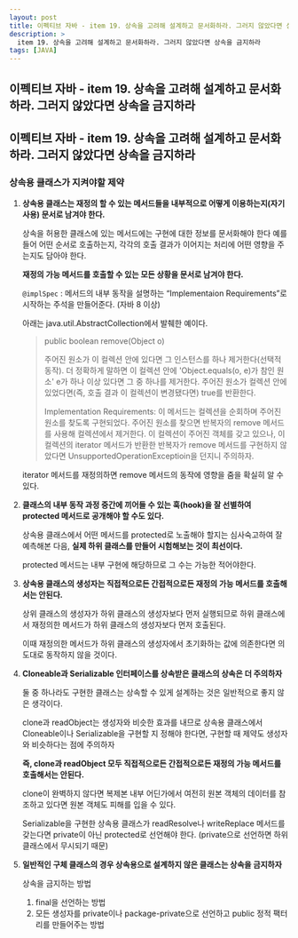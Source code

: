 ```yaml
---
layout: post
title: 이펙티브 자바 - item 19. 상속을 고려해 설계하고 문서화하라. 그러지 않았다면 상속을 금지하라 [JAVA]
description: >
  item 19. 상속을 고려해 설계하고 문서화하라. 그러지 않았다면 상속을 금지하라
tags: [JAVA]
---
```


## 이펙티브 자바 - item 19. 상속을 고려해 설계하고 문서화하라. 그러지 않았다면 상속을 금지하라

## 이펙티브 자바 - item 19. 상속을 고려해 설계하고 문서화하라. 그러지 않았다면 상속을 금지하라

### 상속용 클래스가 지켜야할 제약

1. **상속용 클래스는 재정의 할 수 있는 메서드들을 내부적으로 어떻게 이용하는지(자기 사용) 문서로 남겨야 한다.**

   상속을 허용한 클래스에 있는 메서드에는 구현에 대한 정보를 문서화해야 한다
   예를 들어 어떤 순서로 호출하는지, 각각의 호출 결과가 이어지는 처리에 어떤 영향을 주는지도 담아야 한다.

   **재정의 가능 메서드를 호출할 수 있는 모든 상황을 문서로 남겨야 한다.**

   `@implSpec` : 메서드의 내부 동작을 설명하는 “Implementaion Requirements”로 시작하는 주석을 만들어준다. (자바 8 이상)

   아래는 java.util.AbstractCollection에서 발췌한 예이다.

   > public boolean remove(Object o)
   >
   > 주어진 원소가 이 컬렉션 안에 있다면 그 인스턴스를 하나 제거한다(선택적 동작).
   > 더 정확하게 말하면 이 컬렉션 안에 'Object.equals(o, e)가 참인 원소' e가 하나 이상 있다면 그 중 하나를 제거한다. 주어진 원소가 컬렉션 안에 있었다면(즉, 호출 결과 이 컬렉션이 변경됐다면) true를 반환한다.
   >
   > Implementation Requirements:
   > 이 메서드는 컬렉션을 순회하며 주어진 원소를 찾도록 구현되었다.
   > 주어진 원소를 찾으면 반복자의 remove 메서드를 사용해 컬렉션에서 제거한다.
   > 이 컬렉션이 주어진 객체를 갖고 있으나, 이 컬렉션의 iterator 메서드가 반환한 반복자가 remove 메서드를 구현하지 않았다면 UnsupportedOperationExceptioin을 던지니 주의하자.

   iterator 메서드를 재정의하면 remove 메서드의 동작에 영향을 줌을 확실히 알 수 있다.

2. **클래스의 내부 동작 과정 중간에 끼어들 수 있는 훅(hook)을 잘 선별하여 protected 메서드로 공개해야 할 수도 있다.**

   상속용 클래스에서 어떤 메서드를 protected로 노출해야 할지는 심사숙고하여 잘 예측해본 다음, **실제 하위 클래스를 만들어 시험해보는 것이 최선이다.**

   protected 메서드는 내부 구현에 해당하므로 그 수는 가능한 적어야한다.

3. **상속용 클래스의 생성자는 직접적으로든 간접적으로든 재정의 가능 메서드를 호출해서는 안된다.**

   상위 클래스의 생성자가 하위 클래스의 생성자보다 먼저 실행되므로 하위 클래스에서 재정의한 메서드가 하위 클래스의 생성자보다 먼저 호출된다.

   이때 재정의한 메서드가 하위 클래스의 생성자에서 초기화하는 값에 의존한다면 의도대로 동작하지 않을 것이다.

4. **Cloneable과 Serializable 인터페이스를 상속받은 클래스의 상속은 더 주의하자**

   둘 중 하나라도 구현한 클래스는 상속할 수 있게 설계하는 것은 일반적으로 좋지 않은 생각이다.

   clone과 readObject는 생성자와 비슷한 효과를 내므로 상속용 클래스에서 Cloneable이나 Serializable을 구현할 지 정해야 한다면, 구현할 때 제약도 생성자와 비슷하다는 점에 주의하자

   **즉, clone과 readObject 모두 직접적으로든 간접적으로든 재정의 가능 메서드를 호출해서는 안된다.**

   clone이 완벽하지 않다면 복제본 내부 어딘가에서 여전히 원본 객체의 데이터를 참조하고 있다면 원본 객체도 피해를 입을 수 있다.

   Serializable을 구현한 상속용 클래스가 readResolve나 writeReplace 메서드를 갖는다면 private이 아닌 protected로 선언해야 한다. (private으로 선언하면 하위 클래스에서 무시되기 때문)

5. **일반적인 구체 클래스의 경우 상속용으로 설계하지 않은 클래스는 상속을 금지하자**

   상속을 금지하는 방법

   1. final을 선언하는 방법
   2. 모든 생성자를 private이나 package-private으로 선언하고 public 정적 팩터리를 만들어주는 방법
